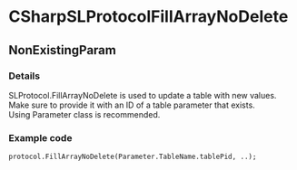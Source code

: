 ﻿---  
uid: Validator_3_10_1  
---

# CSharpSLProtocolFillArrayNoDelete

## NonExistingParam

### Details

SLProtocol.FillArrayNoDelete is used to update a table with new values.  
Make sure to provide it with an ID of a table parameter that exists.  
Using Parameter class is recommended.

### Example code

```xml
protocol.FillArrayNoDelete(Parameter.TableName.tablePid, ..);
```
